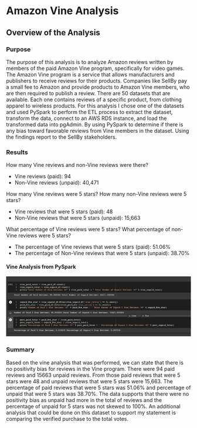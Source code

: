 # Amazon Vine Analysis
## Overview of the Analysis

### Purpose
The purpose of this analysis is to analyze Amazon reviews written by members of the paid Amazon Vine program, specifically for video games. The Amazon Vine program is a service that allows manufacturers and publishers to receive reviews for their products. Companies like SellBy pay a small fee to Amazon and provide products to Amazon Vine members, who are then required to publish a review. There are 50 datasets that are available. Each one contains reviews of a specific product, from clothing apparel to wireless products. For this analysis I chose one of the datasets and used PySpark to perform the ETL process to extract the dataset, transform the data, connect to an AWS RDS instance, and load the transformed data into pgAdmin. By using PySpark to determine if there is any bias toward favorable reviews from Vine members in the dataset. Using the findings report to the SellBy stakeholders.


### Results

How many Vine reviews and non-Vine reviews were there?
- Vine reviews (paid): 94
- Non-Vine reviews (unpaid): 40,471

How many Vine reviews were 5 stars? How many non-Vine reviews were 5 stars?
- Vine reviews that were 5 stars (paid): 48
- Non-Vine reviews that were 5 stars (unpaid): 15,663

What percentage of Vine reviews were 5 stars? What percentage of non-Vine reviews were 5 stars?
- The percentage of Vine reviews that were 5 stars (paid): 51.06%
- The percentage of Non-Vine reviews that were 5 stars (unpaid): 38.70%

#### Vine Analysis from PySpark

![Vine Analysis](Resources/vine_analysis_results.png)


### Summary

Based on the vine analysis that was performed, we can state that there is no positivity bias for reviews in the Vine program. There were 94 paid reviews and 15663 unpaid reviews. From those paid reviews that were 5 stars were 48 and unpaid reviews that were 5 stars were 15,663.  The percentage of paid reviews that were 5 stars was 51.06% and percentage of unpaid that were 5 stars was 38.70%. The data supports that there were no positivity bias as unpaid had more in the total of reviews and the percentage of unpaid for 5 stars was not skewed to 100%. An additional analysis that could be done on this dataset to support my statement is comparing the verified purchase to the total votes.
